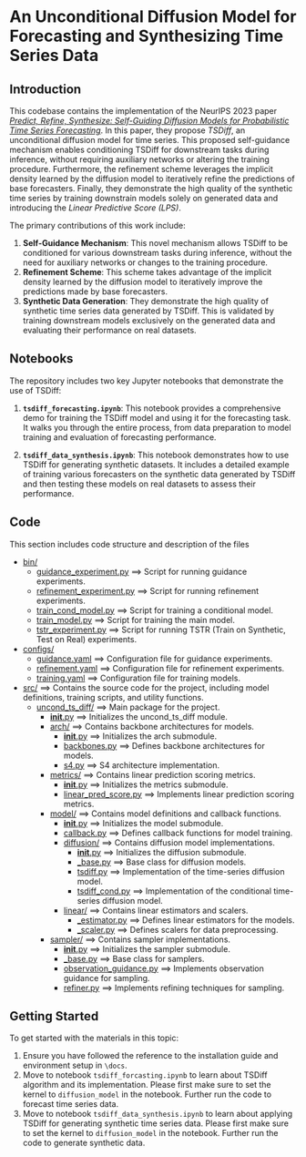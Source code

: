# An Unconditional Diffusion Model for Forecasting and Synthesizing Time Series Data

## Introduction

This codebase contains the implementation of the NeurIPS 2023 paper [*Predict, Refine, Synthesize: Self-Guiding Diffusion Models for Probabilistic Time Series Forecasting*](https://arxiv.org/abs/2307.11494). In this paper, they propose *TSDiff*, an unconditional diffusion model for time series. This proposed self-guidance mechanism enables conditioning TSDiff for downstream tasks during inference, without requiring auxiliary networks or altering the training procedure. Furthermore, the refinement scheme leverages the implicit density learned by the diffusion model to iteratively refine the predictions of base forecasters. Finally, they demonstrate the high quality of the synthetic time series by training downstrain models solely on generated data and introducing the *Linear Predictive Score (LPS)*.

The primary contributions of this work include:

1. **Self-Guidance Mechanism**: This novel mechanism allows TSDiff to be conditioned for various downstream tasks during inference, without the need for auxiliary networks or changes to the training procedure.
2. **Refinement Scheme**: This scheme takes advantage of the implicit density learned by the diffusion model to iteratively improve the predictions made by base forecasters.
3. **Synthetic Data Generation**: They demonstrate the high quality of synthetic time series data generated by TSDiff. This is validated by training downstream models exclusively on the generated data and evaluating their performance on real datasets.

## Notebooks

The repository includes two key Jupyter notebooks that demonstrate the use of TSDiff:

1. **`tsdiff_forecasting.ipynb`**: This notebook provides a comprehensive demo for training the TSDiff model and using it for the forecasting task. It walks you through the entire process, from data preparation to model training and evaluation of forecasting performance.

2. **`tsdiff_data_synthesis.ipynb`**: This notebook demonstrates how to use TSDiff for generating synthetic datasets. It includes a detailed example of training various forecasters on the synthetic data generated by TSDiff and then testing these models on real datasets to assess their performance.


## Code

This section includes code structure and description of the files
* [bin/](./bin)
    * [guidance_experiment.py](./bin/guidance_experiment.py) ==> Script for running guidance experiments.
    * [refinement_experiment.py](./bin/refinement_experiment.py) ==> Script for running refinement experiments.
    * [train_cond_model.py](./bin/train_cond_model.py) ==> Script for training a conditional model.
    * [train_model.py](./bin/train_model.py) ==> Script for training the main model.
    * [tstr_experiment.py](./bin/tstr_experiment.py) ==> Script for running TSTR (Train on Synthetic, Test on Real) experiments.
* [configs/](./configs)
    * [guidance.yaml](./configs/guidance.yaml) ==> Configuration file for guidance experiments.
    * [refinement.yaml](./configs/refinement.yaml) ==> Configuration file for refinement experiments.
    * [training.yaml](./configs/training.yaml) ==> Configuration file for training models.
* [src/](./src) ==> Contains the source code for the project, including model definitions, training scripts, and utility functions.
    * [uncond_ts_diff/](./src/uncond_ts_diff) ==> Main package for the project.
        * [__init__.py](./src/uncond_ts_diff/__init__.py) ==> Initializes the uncond_ts_diff module.
        * [arch/](./src/uncond_ts_diff/arch) ==> Contains backbone architectures for models.
            * [__init__.py](./src/uncond_ts_diff/arch/__init__.py) ==> Initializes the arch submodule.
            * [backbones.py](./src/uncond_ts_diff/arch/backbones.py) ==> Defines backbone architectures for models.
            * [s4.py](./src/uncond_ts_diff/arch/s4.py) ==> S4 architecture implementation.
        * [metrics/](./src/uncond_ts_diff/metrics) ==> Contains linear prediction scoring metrics.
            * [__init__.py](./src/uncond_ts_diff/metrics/__init__.py) ==> Initializes the metrics submodule.
            * [linear_pred_score.py](./src/uncond_ts_diff/metrics/linear_pred_score.py) ==> Implements linear prediction scoring metrics.
        * [model/](./src/uncond_ts_diff/model) ==> Contains model definitions and callback functions.
            * [__init__.py](./src/uncond_ts_diff/model/__init__.py) ==> Initializes the model submodule.
            * [callback.py](./src/uncond_ts_diff/model/callback.py) ==> Defines callback functions for model training.
            * [diffusion/](./src/uncond_ts_diff/model/diffusion) ==> Contains diffusion model implementations.
                * [__init__.py](./src/uncond_ts_diff/model/diffusion/__init__.py) ==> Initializes the diffusion submodule.
                * [_base.py](./src/uncond_ts_diff/model/diffusion/_base.py) ==> Base class for diffusion models.
                * [tsdiff.py](./src/uncond_ts_diff/model/diffusion/tsdiff.py) ==> Implementation of the time-series diffusion model.
                * [tsdiff_cond.py](./src/uncond_ts_diff/model/diffusion/tsdiff_cond.py) ==> Implementation of the conditional time-series diffusion model.
            * [linear/](./src/uncond_ts_diff/model/linear) ==> Contains linear estimators and scalers.
                * [_estimator.py](./src/uncond_ts_diff/model/linear/_estimator.py) ==> Defines linear estimators for the models.
                * [_scaler.py](./src/uncond_ts_diff/model/linear/_scaler.py) ==> Defines scalers for data preprocessing.
        * [sampler/](./src/uncond_ts_diff/sampler) ==> Contains sampler implementations.
            * [__init__.py](./src/uncond_ts_diff/sampler/__init__.py) ==> Initializes the sampler submodule.
            * [_base.py](./src/uncond_ts_diff/sampler/_base.py) ==> Base class for samplers.
            * [observation_guidance.py](./src/uncond_ts_diff/sampler/observation_guidance.py) ==> Implements observation guidance for sampling.
            * [refiner.py](./src/uncond_ts_diff/sampler/refiner.py) ==> Implements refining techniques for sampling.

## Getting Started
To get started with the materials in this topic:
1. Ensure you have followed the reference to the installation guide and environment setup in `\docs`.
2. Move to notebook `tsdiff_forcasting.ipynb` to learn about TSDiff algorithm and its implementation. Please first make sure to set the kernel to `diffusion_model` in the notebook. Further run the code to forecast time series data.
3. Move to notebook `tsdiff_data_synthesis.ipynb` to learn about applying TSDiff for generating synthetic time series data. Please first make sure to set the kernel to `diffusion_model` in the notebook. Further run the code to generate synthetic data.
